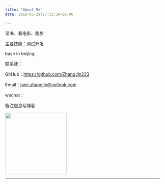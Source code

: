 ```yaml
---
title: "About Me"
date: 2019-05-29T17:52:38+08:00

---
```

读书、看电影、跑步



主要技能：测试开发

base in beijing

联系我：

GitHub：https://github.com/ZhangJin233

Email：jane.zhangjin@outlook.com

wechat：

备注信息写博客

<img src="/images/wechat.JPG" height="200px" width="200px" >

----------------------------




